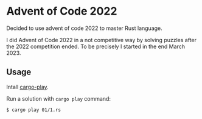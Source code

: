 # Advent of Code 2022

Decided to use advent of code 2022 to master Rust language.

I did Advent of Code 2022 in a not competitive way by solving puzzles after the 2022 competition ended. To be precisely I started in the end March 2023.

## Usage

Intall [cargo-play](https://github.com/fanzeyi/cargo-play).

Run a solution with `cargo play` command:

    $ cargo play 01/1.rs
